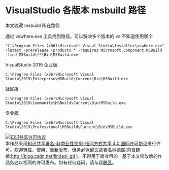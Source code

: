 # VisualStudio 各版本 msbuild 路径

本文收藏 msbuild 所在路径

<!--more-->
<!-- CreateTime:2020/1/16 19:45:51 -->

<!-- 发布 -->

通过 vswhere.exe 工具找到路径，可以解决多个版本的 vs 不知道使用哪个

```
"C:\Program Files (x86)\Microsoft Visual Studio\Installer\vswhere.exe" -latest -prerelease -products * -requires Microsoft.Component.MSBuild -find MSBuild\**\Bin\MSBuild.exe
```

VisualStudio 2019 企业版

```
C:\Program Files (x86)\Microsoft Visual Studio\2019\Enterprise\MSBuild\Current\Bin\MSBuild.exe
```

社区版

```
C:\Program Files (x86)\Microsoft Visual Studio\2019\Community\MSBuild\Current\Bin\MSBuild.exe
```

专业版

```
C:\Program Files (x86)\Microsoft Visual Studio\2019\Professional\MSBuild\Current\Bin\MSBuild.exe
```

<a rel="license" href="http://creativecommons.org/licenses/by-nc-sa/4.0/"><img alt="知识共享许可协议" style="border-width:0" src="https://licensebuttons.net/l/by-nc-sa/4.0/88x31.png" /></a><br />本作品采用<a rel="license" href="http://creativecommons.org/licenses/by-nc-sa/4.0/">知识共享署名-非商业性使用-相同方式共享 4.0 国际许可协议</a>进行许可。欢迎转载、使用、重新发布，但务必保留文章署名[林德熙](http://blog.csdn.net/lindexi_gd)(包含链接:http://blog.csdn.net/lindexi_gd )，不得用于商业目的，基于本文修改后的作品务必以相同的许可发布。如有任何疑问，请与我[联系](mailto:lindexi_gd@163.com)。
